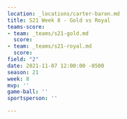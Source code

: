 ```yaml
---
location: _locations/carter-baron.md
title: S21 Week 8 - Gold vs Royal
teams-score:
- team: _teams/s21-gold.md
  score: 
- team: _teams/s21-royal.md
  score: 
field: "2"
date: 2021-11-07 12:00:00 -0500
season: 21
week: 8
mvp: ''
game-ball: ''
sportsperson: ''

---
```

